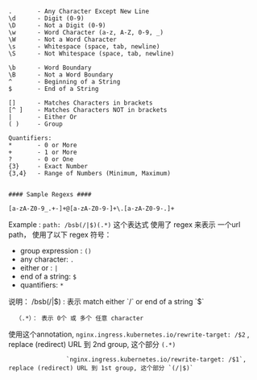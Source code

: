 ```

.       - Any Character Except New Line
\d      - Digit (0-9)
\D      - Not a Digit (0-9)
\w      - Word Character (a-z, A-Z, 0-9, _)
\W      - Not a Word Character
\s      - Whitespace (space, tab, newline)
\S      - Not Whitespace (space, tab, newline)

\b      - Word Boundary
\B      - Not a Word Boundary
^       - Beginning of a String
$       - End of a String

[]      - Matches Characters in brackets
[^ ]    - Matches Characters NOT in brackets
|       - Either Or
( )     - Group

Quantifiers:
*       - 0 or More
+       - 1 or More
?       - 0 or One
{3}     - Exact Number
{3,4}   - Range of Numbers (Minimum, Maximum)


#### Sample Regexs ####

[a-zA-Z0-9_.+-]+@[a-zA-Z0-9-]+\.[a-zA-Z0-9-.]+
```

Example : `path: /bsb(/|$)(.*)` 这个表达式 使用了 regex 来表示 一个url path， 使用了以下 regex 符号：  
  - group expression : `()`
  - any character: `.`
  - either or : `|` 
  - end of a string: `$` 
  - quantifiers: `*` 
  
说明：  /bsb(/|$) : 表示 match either `/` or end of a string `$`

      （.*）： 表示 0个 或 多个 任意 character       

使用这个annotation,  `nginx.ingress.kubernetes.io/rewrite-target: /$2` ,  replace (redirect) URL 到 2nd group, 这个部分 `(.*)` 

                    `nginx.ingress.kubernetes.io/rewrite-target: /$1`,   replace (redirect) URL 到 1st group, 这个部分 `(/|$)`

  
